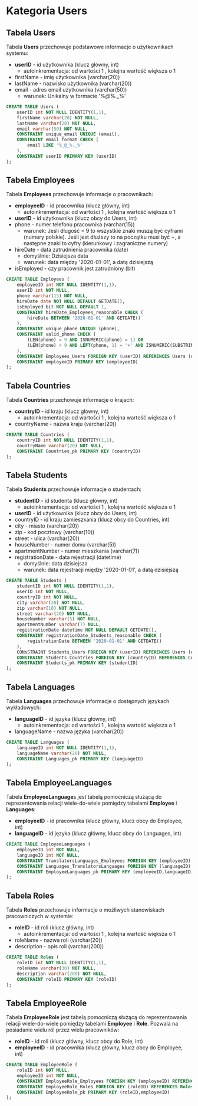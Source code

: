 # Kategoria Users

## Tabela Users

Tabela **Users** przechowuje podstawowe informacje o użytkownikach systemu:

- **userID** - id użytkownika (klucz główny, int)
  - autoinkrementacja: od wartości 1 , kolejna wartość większa o 1
- firstName - imię użytkownika (varchar(20))
- lastName - nazwisko użytkownika (varchar(20))
- email - adres email użytkownika (varchar(50))
  - warunek: Unikalny w formacie '%_@_%._%'

```sql
CREATE TABLE Users (
    userID int NOT NULL IDENTITY(1,1),
    firstName varchar(20) NOT NULL,
    lastName varchar(20) NOT NULL,
    email varchar(50) NOT NULL,
    CONSTRAINT unique_email UNIQUE (email),
    CONSTRAINT email_format CHECK (
        email LIKE '%_@_%._%'
    ),
    CONSTRAINT userID PRIMARY KEY (userID)
);
```

## Tabela Employees

Tabela **Employees** przechowuje informacje o pracownikach:

- **employeeID** - id pracownika (klucz główny, int)
  - autoinkrementacja: od wartości 1 , kolejna wartość większa o 1
- **userID** - id użytkownika (klucz obcy do Users, int)
- phone - numer telefonu pracownika (varchar(15))
  - warunek: Jeśli długość = 9 to wszystkie znaki muszą być cyframi (numery polskie). Jeśli jest dłuższy to na początku musi być +, a następne znaki to cyfry (kierunkowy i zagraniczne numery)
- hireDate - data zatrudnienia pracownika (date)
  - domyślnie: Dzisiejsza data
  - warunek: data między '2020-01-01', a datą dzisiejszą
- isEmployed - czy pracownik jest zatrudniony (bit)

```sql
CREATE TABLE Employees (
    employeeID int NOT NULL IDENTITY(1,1),
    userID int NOT NULL,
    phone varchar(15) NOT NULL,
    hireDate date NOT NULL DEFAULT GETDATE(),
    isEmployed bit NOT NULL DEFAULT 1,
    CONSTRAINT hireDate_Employees_reasonable CHECK (
        hireDate BETWEEN '2020-01-01' AND GETDATE()
    ),
    CONSTRAINT unique_phone UNIQUE (phone),
    CONSTRAINT valid_phone CHECK (
        (LEN(phone) = 9 AND ISNUMERIC(phone) = 1) OR
        (LEN(phone) > 9 AND LEFT(phone, 1) = '+' AND ISNUMERIC(SUBSTRING(phone, 2, LEN(phone))) = 1)
    ),
    CONSTRAINT Employees_Users FOREIGN KEY (userID) REFERENCES Users (userID),
    CONSTRAINT employeeID PRIMARY KEY (employeeID)
);
```

## Tabela Countries

Tabela **Countries** przechowuje informacje o krajach:

- **countryID** - id kraju (klucz główny, int)
  - autoinkrementacja: od wartości 1 , kolejna wartość większa o 1
- countryName - nazwa kraju (varchar(20))

```sql
CREATE TABLE Countries (
    countryID int NOT NULL IDENTITY(1,1),
    countryName varchar(20) NOT NULL,
    CONSTRAINT Countries_pk PRIMARY KEY (countryID)
);
```

## Tabela Students

Tabela **Students** przechowuje informacje o studentach:

- **studentID** - id studenta (klucz główny, int)
  - autoinkrementacja: od wartości 1 , kolejna wartość większa o 1
- **userID** - id użytkownika (klucz obcy do Users, int)
- countryID - id kraju zamieszkania (klucz obcy do Countries, int)
- city - miasto (varchar(20))
- zip - kod pocztowy (varchar(10))
- street - ulica (varchar(20))
- houseNumber - numer domu (varchar(5))
- apartmentNumber - numer mieszkania (varchar(7))
- registrationDate - data rejestracji (datetime)
  - domyślnie: data dzisiejsza
  - warunek: data rejestracji między '2020-01-01', a datą dzisiejszą

```sql
CREATE TABLE Students (
    studentID int NOT NULL IDENTITY(1,1),
    userID int NOT NULL,
    countryID int NOT NULL,
    city varchar(20) NOT NULL,
    zip varchar(10) NOT NULL,
    street varchar(20) NOT NULL,
    houseNumber varchar(5) NOT NULL,
    apartmentNumber varchar(7) NULL,
    registrationDate datetime NOT NULL DEFAULT GETDATE(),
    CONSTRAINT registrationDate_Students_reasonable CHECK (
        registrationDate BETWEEN '2020-01-01' AND GETDATE()
    ),
    CONsSTRAINT Students_Users FOREIGN KEY (userID) REFERENCES Users (userID),
    CONSTRAINT Students_Countries FOREIGN KEY (countryID) REFERENCES Countries (CountryID),
    CONSTRAINT Students_pk PRIMARY KEY (studentID)
);
```

## Tabela Languages

Tabela **Languages** przechowuje informacje o dostępnych językach wykładowych:

- **languageID** - id języka (klucz główny, int)
  - autoinkrementacja: od wartości 1 , kolejna wartość większa o 1
- languageName - nazwa języka (varchar(20))

```sql
CREATE TABLE Languages (
    languageID int NOT NULL IDENTITY(1,1),
    languageName varchar(20) NOT NULL,
    CONSTRAINT Languages_pk PRIMARY KEY (languageID)
);
```

## Tabela EmployeeLanguages

Tabela **EmployeeLanguage**s jest tabelą pomocniczą służącą do reprezentowania relacji wiele-do-wiele pomiędzy tabelami **Employee** i **Languages**:

- **employeeID** - id pracownika (klucz główny, klucz obcy do Employee, int)
- **languageID** - id języka (klucz główny, klucz obcy do Languages, int)

```sql
CREATE TABLE EmployeeLanguages (
    employeeID int NOT NULL,
    languageID int NOT NULL,
    CONSTRAINT TranslatorsLanguages_Employees FOREIGN KEY (employeeID) REFERENCES Employees (employeeID),
    CONSTRAINT Languages_TranslatorsLanguages FOREIGN KEY (languageID) REFERENCES Languages (languageID),
    CONSTRAINT EmployeeLanguages_pk PRIMARY KEY (employeeID,languageID)
);
```

## Tabela Roles

Tabela **Roles** przechowuje informacje o możliwych stanowiskach pracowniczych w systemie:

- **roleID** - id roli (klucz główny, int)
  - autoinkrementacja: od wartości 1 , kolejna wartość większa o 1
- roleName - nazwa roli (varchar(20))
- description - opis roli (varchar(200))

```sql
CREATE TABLE Roles (
    roleID int NOT NULL IDENTITY(1,1),
    roleName varchar(30) NOT NULL,
    description varchar(200) NOT NULL,
    CONSTRAINT roleID PRIMARY KEY (roleID)
);
```

## Tabela EmployeeRole

Tabela **EmployeeRole** jest tabelą pomocniczą służącą do reprezentowania relacji wiele-do-wiele pomiędzy tabelami **Employee** i **Role**. Pozwala na posiadanie wielu ról przez wielu pracowników:

- **roleID** - id roli (klucz główny, klucz obcy do Role, int)
- **employeeID** - id pracownika (klucz główny, klucz obcy do Employee, int)

```sql
CREATE TABLE EmployeeRole (
    roleID int NOT NULL,
    employeeID int NOT NULL,
    CONSTRAINT EmployeeRole_Employees FOREIGN KEY (employeeID) REFERENCES Employees (employeeID),
    CONSTRAINT EmployeeRole_Roles FOREIGN KEY (roleID) REFERENCES Roles (roleID),
    CONSTRAINT EmployeeRole_pk PRIMARY KEY (roleID,employeeID)
);
```
